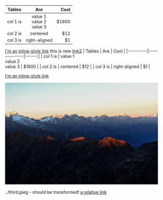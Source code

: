 | Tables   |      Are      |  Cool |
|----------|:-------------:|------:|
| col 1 is |  value 1 <br /> value 2 <br /> value 3  | $1600 |
| col 2 is |    centered   |   $12 |
| col 3 is | right-aligned |    $1 |

[I'm an inline-style link](https://www.evil.com)
this is new
<a href="https://www.evil.com">link2</a>
| Tables   |      Are      |  Cool |
|----------|:-------------:|------:|
| col 1 is |  value 1 <br /> value 2 <br /> value 3  | $1600 |
| col 2 is |    centered   |   $12 |
| col 3 is | right-aligned |    $1 |

[I'm an inline-style link](https://www.evil.com)

![Image of Yaktocat](../third.jpeg)

../third.jpeg - should be transformed!
[a relative link](../third.jpeg)
